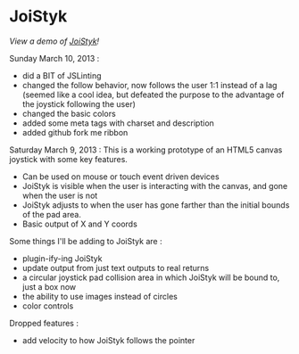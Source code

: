 JoiStyk
=======

*View a demo of [JoiStyk](http://projects.jaysonpotter.com/JoiStyk/)!*

Sunday March 10, 2013 : 
* did a BIT of JSLinting
* changed the follow behavior, now follows the user 1:1 instead of a lag (seemed like a cool idea, but defeated the purpose to the advantage of the joystick following the user)
* changed the basic colors
* added some meta tags with charset and description
* added github fork me ribbon

Saturday March 9, 2013 : 
This is a working prototype of an HTML5 canvas joystick with some key features. 
* Can be used on mouse or touch event driven devices
* JoiStyk is visible when the user is interacting with the canvas, and gone when the user is not
* JoiStyk adjusts to when the user has gone farther than the initial bounds of the pad area.
* Basic output of X and Y coords

Some things I'll be adding to JoiStyk are : 
* plugin-ify-ing JoiStyk
* update output from just text outputs to real returns
* a circular joystick pad collision area in which JoiStyk will be bound to, just a box now
* the ability to use images instead of circles
* color controls

Dropped features :
* add velocity to how JoiStyk follows the pointer
